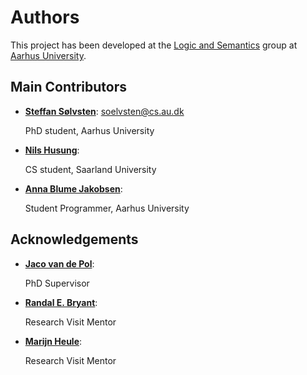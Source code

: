 # Authors

This project has been developed at the [Logic and Semantics](https://logsem.github.io/)
group at [Aarhus University](https://cs.au.dk).

## Main Contributors

- **[Steffan Sølvsten](https://ssoelvsten.github.io/)**:
  [soelvsten@cs.au.dk](mailto:soelvsten@cs.au.dk)

  PhD student, Aarhus University

- **[Nils Husung](https://github.com/nhusung)**:

  CS student, Saarland University

- **[Anna Blume Jakobsen](https://github.com/AnnaBlume99)**:

  Student Programmer, Aarhus University

## Acknowledgements

- **[Jaco van de Pol](https://cs.au.dk/~jaco/)**:

  PhD Supervisor

- **[Randal E. Bryant](https://www.cs.cmu.edu/~bryant/)**:

  Research Visit Mentor

- **[Marijn Heule](https://www.cs.cmu.edu/~mheule/)**:

  Research Visit Mentor
